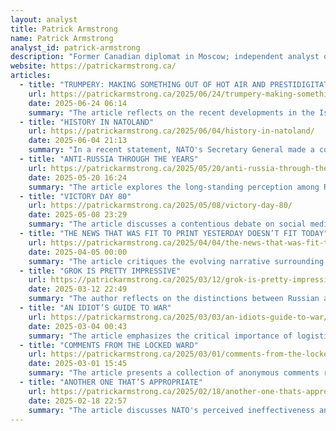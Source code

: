 ```yaml
---
layout: analyst
title: Patrick Armstrong
name: Patrick Armstrong
analyst_id: patrick-armstrong
description: "Former Canadian diplomat in Moscow; independent analyst of Russia–West relations with realist, multipolar perspective."
website: https://patrickarmstrong.ca/
articles:
  - title: "TRUMPERY: MAKING SOMETHING OUT OF HOT AIR AND PRESTIDIGITATION."
    url: https://patrickarmstrong.ca/2025/06/24/trumpery-making-something-out-of-hot-air-and-prestidigitation/
    date: 2025-06-24 06:14
    summary: "The article reflects on the recent developments in the Israel-Iran conflict, suggesting that the situation has been shaped by theatrical displays from both sides, particularly highlighting Donald Trump's involvement in negotiating a temporary halt to hostilities while downplaying Iran's nuclear capabilities. Analysts express skepticism about the effectiveness of military actions taken by both the U.S. and Iran, noting that Iran has demonstrated greater military strength than previously believed, particularly through the use of drones and hypersonic missiles. The piece raises critical questions about Israel's security, the effectiveness of its intelligence, and the implications for NATO cohesion, while predicting that the damage in Israel will be more significant than reported and that the West's historical confidence in its military superiority is increasingly being challenged."
  - title: "HISTORY IN NATOLAND"
    url: https://patrickarmstrong.ca/2025/06/04/history-in-natoland/
    date: 2025-06-04 21:13
    summary: "In a recent statement, NATO's Secretary General made a controversial claim about the organization's defensive stance, prompting skepticism regarding historical comparisons to the Roman Empire and Napoleon's decisions. The article critiques the GenSek's remarks, suggesting that they evoke unfavorable historical parallels, particularly regarding the fall of empires and military miscalculations. It humorously questions the competence of those advising him, implying that a more informed approach to historical analogies is needed, especially when advocating for increased funding."
  - title: "ANTI-RUSSIA THROUGH THE YEARS"
    url: https://patrickarmstrong.ca/2025/05/20/anti-russia-through-the-years/
    date: 2025-05-20 16:24
    summary: "The article explores the long-standing perception among Russians that the West, particularly Britain, has historically harbored animosity towards Russia, often masking this hostility with temporary alliances based on shifting interests. The author reflects on Orlando Figes' book about the Crimean War, which reveals that many of the anti-Russian sentiments prevalent during that time echo those seen today, portraying Russia as a barbaric and expansionist threat while justifying Western intervention as a moral crusade. The piece highlights how British leaders, like Lord Palmerston, manipulated public sentiment to support anti-Russian policies, framing the conflict as a defense of civilization against a degenerate foe. Despite the changing political landscape in Russia—from autocracy to socialism and back again—the West's narrative remains largely unchanged, suggesting a persistent bias that may indeed validate Russian claims of enduring Western hostility."
  - title: "VICTORY DAY 80"
    url: https://patrickarmstrong.ca/2025/05/08/victory-day-80/
    date: 2025-05-08 23:29
    summary: "The article discusses a contentious debate on social media regarding the impact of US lend-lease aid to the USSR during World War II, highlighting the ignorance and strong opinions on both sides. The author suggests that while lend-lease aid, particularly in food and trucks, did make a difference, the Soviets likely would have defeated the Nazis eventually, albeit at a higher cost. The piece emphasizes the significant suffering of the Soviets and the critical victories on the Eastern Front, while critiquing the Western misunderstanding of the scale of the conflict and the Soviets' military capabilities. It also addresses misconceptions about the timing of D-Day and the historical context of various events, noting a shift in public perception over time regarding the contributions of the USSR versus the US. The author reflects on the changing narratives and the importance of historical accuracy, particularly in light of contemporary political discourse."
  - title: "THE NEWS THAT WAS FIT TO PRINT YESTERDAY DOESN’T FIT TODAY"
    url: https://patrickarmstrong.ca/2025/04/04/the-news-that-was-fit-to-print-yesterday-doesnt-fit-today/
    date: 2025-04-05 00:00
    summary: "The article critiques the evolving narrative surrounding NATO's involvement in the Ukraine conflict, highlighting a shift from official statements denying any direct engagement with Russia to revelations of deeper U.S. military ties with Ukraine, as reported by The New York Times. It suggests that this change in messaging serves to deflect blame for Ukraine's struggles onto its military leadership, implying that the war could have been won had they adhered to U.S. guidance. The author argues that this reflects a broader pattern of Western overconfidence and misunderstanding of Russia, reminiscent of past conflicts like Vietnam and Iraq, where failure is often attributed to external factors rather than strategic miscalculations. The piece warns that as the situation in Ukraine deteriorates, the narrative will continue to shift, with past claims being reinterpreted as new information, ultimately leading to a deeper entrenchment in the conflict without learning from historical lessons."
  - title: "GROK IS PRETTY IMPRESSIVE"
    url: https://patrickarmstrong.ca/2025/03/12/grok-is-pretty-impressive/
    date: 2025-03-12 22:49
    summary: "The author reflects on the distinctions between Russian and European civilizations, particularly in the context of royal titles and identity, noting that while European monarchs refer to themselves as kings of a people, Russians have a broader concept of "Russian Land." They pose historical questions to an AI tool, Grok, regarding when English and French kings transitioned from being called "Rex Anglorum" and "Rex Francorum" to "Rex Angliae" and "Rex Franciae," respectively, with Grok providing detailed answers. The author appreciates Grok's efficiency compared to traditional research methods, while also emphasizing the importance of having foundational knowledge to critically evaluate information. Ultimately, they acknowledge that Grok enables quicker writing, contrasting it with the more extensive efforts required in previous research methods."
  - title: "AN IDIOT’S GUIDE TO WAR"
    url: https://patrickarmstrong.ca/2025/03/03/an-idiots-guide-to-war/
    date: 2025-03-04 00:43
    summary: "The article emphasizes the critical importance of logistics in warfare, arguing that while discussions often center on weapons and tactics, the true challenge lies in ensuring that military forces have the necessary supplies and support to operate effectively. It highlights the ongoing conflict in Ukraine as an example of industrial warfare, where the side with the stronger manufacturing base is likely to prevail. The author critiques NATO's focus on financial contributions rather than addressing the fundamental need for increased production capacity, pointing out that Russia's industrial output significantly outpaces that of NATO countries. The piece concludes by stressing that without a robust industrial foundation and a skilled workforce, the West may struggle to meet the demands of modern warfare, ultimately suggesting that discussions about military strategy should prioritize logistics over monetary considerations."
  - title: "COMMENTS FROM THE LOCKED WARD"
    url: https://patrickarmstrong.ca/2025/03/01/comments-from-the-locked-ward-29/
    date: 2025-03-01 15:45
    summary: "The article presents a collection of anonymous comments reflecting extreme hostility towards Russia and a lack of understanding of the current geopolitical situation. One notable comment urges European nations to begin enriching uranium and developing nuclear weapons immediately, warning that Russia, led by Putin, would respond with nuclear strikes if they detect such activities. This sentiment is echoed by a pro-Ukraine account on X, which claims that Russia has already lost the war in Ukraine and that Putin is aware of his impending doom. The juxtaposition of advocating for nuclear armament while simultaneously asserting that Russia is on the brink of defeat highlights a paradoxical and alarmist perspective on European security in relation to Russia."
  - title: "ANOTHER ONE THAT’S APPROPRIATE"
    url: https://patrickarmstrong.ca/2025/02/18/another-one-thats-appropriate/
    date: 2025-02-18 22:57
    summary: "The article discusses NATO's perceived ineffectiveness and vulnerability, describing it as a "dangerous paper tiger" that has struggled to maintain its military capabilities, particularly in light of the ongoing conflict in Ukraine, where it has lost significant resources. The author suggests that NATO's reliance on outdated strategies and the influence of the "Blob" (establishment foreign policy advisors) has hindered its effectiveness. In contrast, the author expresses optimism about the potential for a new direction under a future Trump administration, suggesting that advisors with more relevant experience could lead to a more strategic approach. The piece concludes with a reflection on the current political landscape and the shifting dynamics of decision-making within the Trump team."
---
```


